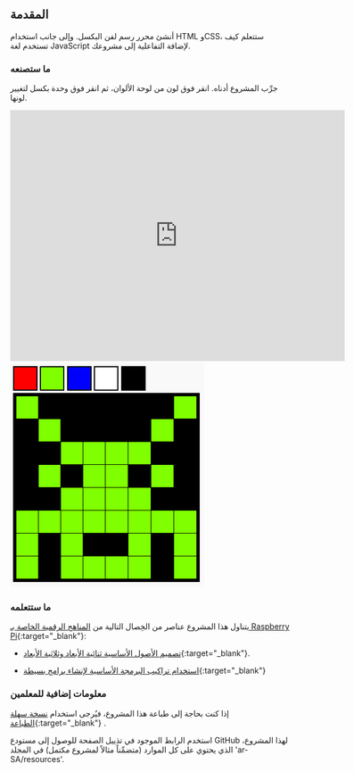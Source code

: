 ## المقدمة

أنشئ محرر رسم لفن البكسل. وإلى جانب استخدام HTML وCSS، ستتعلم كيف تستخدم لغة JavaScript لإضافة التفاعلية إلى مشروعك.

### ما ستصنعه

جرِّب المشروع أدناه. انقر فوق لون من لوحة الألوان، ثم انقر فوق وحدة بكسل لتغيير لونها.

<div class="trinket">
  <iframe src="https://trinket.io/embed/html/0e102a306b?outputOnly=true&start=result" width="600" height="450" frameborder="0" marginwidth="0" marginheight="0" allowfullscreen>
  </iframe>
  <img src="images/pixel-art-final.png">
</div>

### ما ستتعلمه

يتناول هذا المشروع عناصر من الخِصال التالية من [المناهج الرقمية الخاصة بـ Raspberry Pi](http://rpf.io/curriculum){:target="_blank"}:

+ [تصميم الأصول الأساسية ثنائية الأبعاد وثلاثية الأبعاد](https://www.raspberrypi.org/curriculum/design/creator){:target="_blank"}.

+ [استخدام تراكيب البرمجة الأساسية لإنشاء برامج بسيطة](https://www.raspberrypi.org/curriculum/programming/creator){:target="_blank"}

### معلومات إضافية للمعلمين

إذا كنت بحاجة إلى طباعة هذا المشروع، فيُرجى استخدام [نسخة سهلة الطباعة](https://projects.raspberrypi.org/ar-SA/projects/pixel-art/print){:target="_blank"} .

استخدم الرابط الموجود في تذييل الصفحة للوصول إلى مستودع GitHub لهذا المشروع، الذي يحتوي على كل الموارد (متضمِّناً مثالاً لمشروع مكتمل) في المجلد 'ar-SA/resources'.
